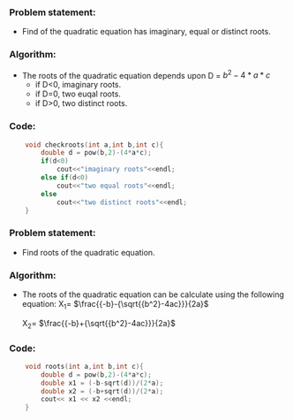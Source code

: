 ### Problem statement: 
- Find of the quadratic equation has imaginary, equal or distinct roots.

### Algorithm:

- The roots of the quadratic equation depends upon D = ${b^2}-4*a*c$
    - if D<0, imaginary roots.
    - if D=0, two euqal roots.
    - if D>0, two distinct roots.

### Code:

``` cpp
    void checkroots(int a,int b,int c){
        double d = pow(b,2)-(4*a*c);
        if(d<0)
            cout<<"imaginary roots"<<endl;
        else if(d<0)
            cout<<"two equal roots"<<endl;
        else
            cout<<"two distinct roots"<<endl;
    }
```

### Problem statement: 
- Find roots of the quadratic equation.

### Algorithm:

- The roots of the quadratic equation can be calculate using the following equation:
    X<sub>1</sub>= $\frac{{-b}-{\sqrt{{b^2}-4ac}}}{2a}$

    X<sub>2</sub>= $\frac{{-b}+{\sqrt{{b^2}-4ac}}}{2a}$

### Code:

``` cpp
    void roots(int a,int b,int c){
        double d = pow(b,2)-(4*a*c);
        double x1 = (-b-sqrt(d))/(2*a);
        double x2 = (-b+sqrt(d))/(2*a);
        cout<< x1 << x2 <<endl;
    }
```
